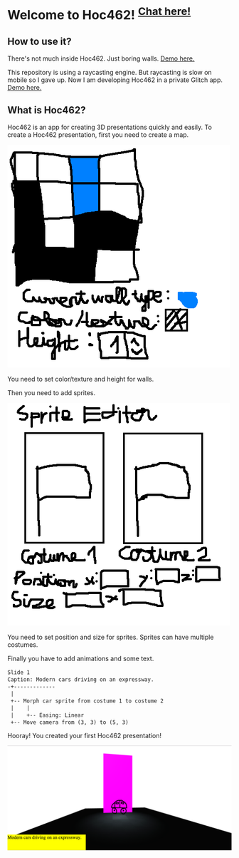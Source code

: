 # Welcome to Hoc462! <sup>[Chat here!](https://github.com/khanh2003/Hoc462/issues/10)</sup>
## How to use it?
There's not much inside Hoc462. Just boring walls. [Demo here.](https://khanh2003.github.io/Hoc462)

This repository is using a raycasting engine. But raycasting is slow on mobile so I gave up.
Now I am developing Hoc462 in a private Glitch app. [Demo here.](https://hoc462.glitch.me)

## What is Hoc462?
Hoc462 is an app for creating 3D presentations quickly and easily.
To create a Hoc462 presentation, first you need to create a map.

![](map.png)

You need to set color/texture and height for walls.

Then you need to add sprites.

![](sprite-editor.png)

You need to set position and size for sprites. Sprites can have multiple costumes.

Finally you have to add animations and some text.

```
Slide 1
Caption: Modern cars driving on an expressway.
-+-------------
 |
 +-- Morph car sprite from costume 1 to costume 2
 |    |
 |    +-- Easing: Linear
 +-- Move camera from (3, 3) to (5, 3)
```

Hooray! You created your first Hoc462 presentation!

![](presentation.png)
